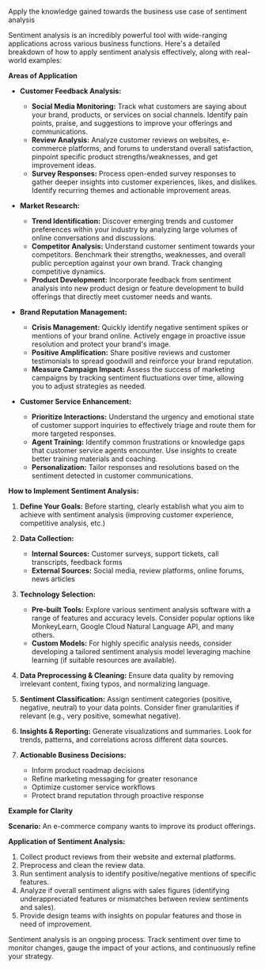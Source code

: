 Apply the knowledge gained towards the business use case of sentiment analysis

Sentiment analysis is an incredibly powerful tool with wide-ranging applications across various business functions. Here's a detailed breakdown of how to apply sentiment analysis effectively, along with real-world examples:

**Areas of Application**

* **Customer Feedback Analysis:**
   - **Social Media Monitoring:** Track what customers are saying about your brand, products, or services on social channels. Identify pain points, praise, and suggestions to improve your offerings and communications.
   - **Review Analysis:** Analyze customer reviews on websites, e-commerce platforms, and forums to understand overall satisfaction, pinpoint specific product strengths/weaknesses, and get improvement ideas.
   - **Survey Responses:** Process open-ended survey responses to gather deeper insights into customer experiences, likes, and dislikes. Identify recurring themes and actionable improvement areas.

* **Market Research:**
   - **Trend Identification:** Discover emerging trends and customer preferences within your industry by analyzing large volumes of online conversations and discussions.
   - **Competitor Analysis:** Understand customer sentiment towards your competitors. Benchmark their strengths, weaknesses, and overall public perception against your own brand. Track changing competitive dynamics.
   - **Product Development:** Incorporate feedback from sentiment analysis into new product design or feature development to build offerings that directly meet customer needs and wants. 

* **Brand Reputation Management:**
   - **Crisis Management:** Quickly identify negative sentiment spikes or mentions of your brand online. Actively engage in proactive issue resolution and protect your brand's image.
   - **Positive Amplification:** Share positive reviews and customer testimonials to spread goodwill and reinforce your brand reputation.
   - **Measure Campaign Impact:** Assess the success of marketing campaigns by tracking sentiment fluctuations over time,  allowing you to adjust strategies as needed. 

* **Customer Service Enhancement:**
   - **Prioritize Interactions:** Understand the urgency and emotional state of customer support inquiries to effectively triage and route them for more targeted responses.
   - **Agent Training:** Identify common frustrations or knowledge gaps that customer service agents encounter.  Use insights to create better training materials and coaching.
   - **Personalization:** Tailor responses and resolutions based on the sentiment detected in customer communications.

**How to Implement Sentiment Analysis:**

1. **Define Your Goals:** Before starting, clearly establish what you aim to achieve with sentiment analysis (improving customer experience, competitive analysis, etc.)

2. **Data Collection:**
    - **Internal Sources:** Customer surveys, support tickets, call transcripts, feedback forms
    - **External Sources:** Social media, review platforms, online forums, news articles

3. **Technology Selection:** 
    - **Pre-built Tools:** Explore various sentiment analysis software with a range of features and accuracy levels. Consider popular options like MonkeyLearn, Google Cloud Natural Language API, and many others.
    - **Custom Models:** For highly specific analysis needs, consider developing a tailored sentiment analysis model leveraging machine learning (if suitable resources are available).

4. **Data Preprocessing & Cleaning:** Ensure data quality by removing irrelevant content, fixing typos, and normalizing language.

5. **Sentiment Classification:** Assign sentiment categories (positive, negative, neutral) to your data points. Consider finer granularities if relevant (e.g., very positive, somewhat negative).

6. **Insights & Reporting:** Generate visualizations and summaries. Look for trends, patterns, and correlations across different data sources.

7. **Actionable Business Decisions:**
    - Inform product roadmap decisions
    - Refine marketing messaging for greater resonance
    - Optimize customer service workflows
    - Protect brand reputation through proactive response

**Example for Clarity**

**Scenario:**  An e-commerce company wants to improve its product offerings.

**Application of Sentiment Analysis:**

1. Collect product reviews from their website and external platforms.
2. Preprocess and clean the review data.
3. Run sentiment analysis to identify positive/negative mentions of specific features.
4. Analyze if overall sentiment aligns with sales figures (identifying underappreciated features or mismatches between review sentiments and sales).
5. Provide design teams with insights on popular features and those in need of improvement.

Sentiment analysis is an ongoing process. Track sentiment over time to monitor changes, gauge the impact of your actions, and continuously refine your strategy. 
